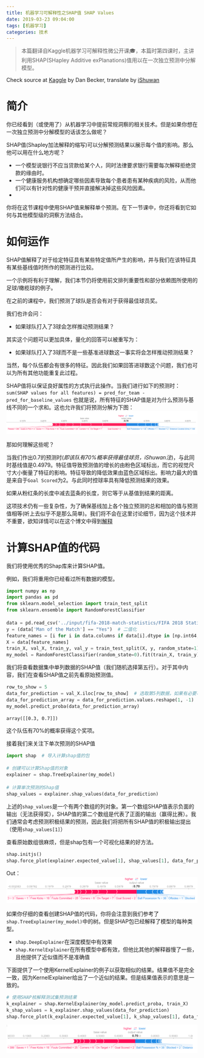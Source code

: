```yaml
---
title: 机器学习可解释性之SHAP值 SHAP Values
date: 2019-03-23 09:04:00
tags: [机器学习]
categories: 技术
---
```

> 本篇翻译自Kaggle机器学习可解释性微公开课🎓，本篇时第四课时，主讲利用SHAP(SHapley Additive exPlanations)值用以在一次独立预测中分解模型。

Check source at [Kaggle](https://www.kaggle.com/learn/machine-learning-explainability) by Dan Becker, translate by [iShuwan](https://ishuwan.com/)

# 简介

你已经看到（或使用了）从机器学习中提前常规洞察的相关技术。但是如果你想在一次独立预测中分解模型的话该怎么做呢？

SHAP值(Shapley加法解释的缩写)可以分解预测结果以展示每个值的影响。那么他可以用在什么地方呢？

- 一个模型说银行不应当贷款给某个人，同时法律要求银行需要每次解释拒绝贷款的缘由时。
- 一个健康服务机构想确定哪些因素导致每个患者患有某种疾病的风险，从而他们可以有针对性的健康干预并直接解决掉这些风险因素。
- 

你将在这节课程中使用SHAP值来解释单个预测。在下一节课中，你还将看到它如何与其他模型级的洞察方法结合。

# 如何运作

SHAP值解释了对于给定特征具有某些特定值所产生的影响，并与我们在该特征具有某些基线值时所作的预测进行比较。

一个示例将有利于理解，我们本节仍将使用前文排列重要性和部分依赖图所使用的足球/橄榄球的例子。

在之前的课程中，我们预测了球队是否会有对于获得最佳球员奖。

我们也许会问：

- 如果球队打入了3球会怎样推动预测结果？

其实这个问题可以更加具体，量化的回答可以被重写为：

- 如果球队打入了3球而不是一些基准进球数这一事实将会怎样推动预测结果？

当然，每个队伍都会有很多的特征。因此我们如果回答进球数这个问题，我们也可以为所有其他功能重复此过程。

SHAP值将以保证良好属性的方式执行此操作。当我们进行如下的预测时：
`sum(SHAP values for all features) = pred_for_team - pred_for_baseline_values`
也就是说，所有特征的SHAP值是对为什么预测与基线不同的一个求和。这也允许我们将预测分解为下图：
![p1](MLExplainbility-4/p1.png)

那如何理解这些呢？

当我们作出0.7的预测时(*即该队有70%概率获得最佳球员，iShuwan注*)，与此同时基线值是0.4979。特征值导致预测值的增长的由粉色区域标出，而它的视觉尺寸大小衡量了特征的影响。特征导致的降低效果由蓝色区域标出。影响力最大的值是来自于`Goal Scored`为2。与此同时控球率具有降低预测结果的效果。

如果从粉红条的长度中减去蓝条的长度，则它等于从基值到结果的距离。

这项技术仍有一些复杂性，为了确保基线加上各个独立预测的总和相加的值与预测值相等(听上去似乎不是那么简单)。我们将不会在这里讨论细节，因为这个技术并不重要，欲知详情可以在这个博文中得到[解释](https://towardsdatascience.com/one-feature-attribution-method-to-supposedly-rule-them-all-shapley-values-f3e04534983d)

# 计算SHAP值的代码

我们将使用优秀的Shap库来计算SHAP值。

例如，我们将重用你已经看过所有数据的模型。

```python
import numpy as np
import pandas as pd
from sklearn.model_selection import train_test_split
from sklearn.ensemble import RandomForestClassifier

data = pd.read_csv('../input/fifa-2018-match-statistics/FIFA 2018 Statistics.csv')
y = (data['Man of the Match'] == "Yes")  # 二值化
feature_names = [i for i in data.columns if data[i].dtype in [np.int64, np.int64]]
X = data[feature_names]
train_X, val_X, train_y, val_y = train_test_split(X, y, random_state=1)
my_model = RandomForestClassifier(random_state=0).fit(train_X, train_y)
```

我们将查看数据集中单列数据的SHAP值（我们随机选择第五行）。对于其中内容，我们在查看SHAP值之前先看原始预测值。

```python
row_to_show = 5
data_for_prediction = val_X.iloc[row_to_show]  # 选取第5列数据，如果有必要可以全选
data_for_prediction_array = data_for_prediction.values.reshape(1, -1)
my_model.predict_proba(data_for_prediction_array)
```
`array([[0.3, 0.7]])`

这个队伍有70%的概率获得这个奖项。

接着我们来关注下单次预测的SHAP值

```python
import shap  # 导入计算shap值的包

# 创建可以计算Shap值的对象
explainer = shap.TreeExplainer(my_model)

# 计算单次预测的Shap值
shap_values = explainer.shap_values(data_for_prediction)
```
上述的`shap_values`是一个有两个数组的列对象。第一个数组SHAP值表示负面的输出（无法获得奖），SHAP值的第二个数组是代表了正面的输出（赢得比赛）。我们通常会考虑预测积极结果的预测，因此我们将把所有SHAP值的积极输出提出（使用`shap_values[1]`）

查看原始数组很麻烦，但是shap包有一个可视化结果的好方法。

```python
shap.initjs()
shap.force_plot(explainer.expected_value[1], shap_values[1], data_for_prediction)
```
Out：
![p2](MLExplainbility-4/p2.png)

如果你仔细的查看创建SHAP值的代码，你将会注意到我们参考了`shap.TreeExplainer(my_model)`中的树。但是SHAP包已经解释了模型的每种类型。

- `shap.DeepExplainer`在深度模型中有效果
- `shap.KernelExplainer`在所有模型中都有效，但他比其他的解释器慢了一些，且他提供了近似值而不是准确值

下面提供了一个使用KernelExplainer的例子以获取相似的结果。结果值不是完全一致，因为KernelExplainer给出了一个近似的结果。但是结果值表示的意思是一致的。

```python
# 使用SHAP核解释测试集预测结果
k_explainer = shap.KernelExplainer(my_model.predict_proba, train_X)
k_shap_values = k_explainer.shap_values(data_for_prediction)
shap.force_plot(k_explainer.expected_value[1], k_shap_values[1], data_for_prediction)
```
![p3](MLExplainbility-4/p3.png)